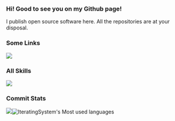 ###   Hi! Good to see you on my Github page!

I publish open source software here. All the repositories are at your disposal.

###   Some Links

[![](https://img.shields.io/badge/Github-black?style=flat-square&logo=github&logoColor=white)](https://github.com/IteratingSystem/)


###   All Skills

![](https://skillicons.dev/icons?perline=15&i=github,git,vscode,idea,vim,js,ts,html,css,c,bootstrap,jquery,nodejs,python,java,vue,spring,nextjs,maven,redis,mysql,fastapi,linux,docker,nginx,eclipse)


###   Commit Stats

![](https://github-readme-stats.vercel.app/api?username=IteratingSystem)![IteratingSystem's Most used languages](https://github-readme-stats.vercel.app/api/top-langs/?username=IteratingSystem&layout=compact&hide_border=true&langs_count=10)
